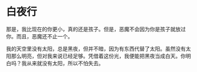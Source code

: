 # 白夜行

那是，我比现在的你更小，真的还是孩子。但是，恶魔不会因为你是孩子就放过你。而且，恶魔还不止一个。

我的天空里没有太阳，总是黑夜，但并不暗，因为有东西代替了太阳。虽然没有太阳那么明亮，但对我来说已经足够。凭借着这份光，我便能把黑夜当成白天。你明白吗？我从来就没有太阳，所以不怕失去。
